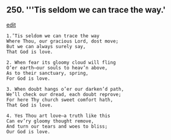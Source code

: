 
## 250.  '''Tis seldom we can trace the way.'
[edit](https://docs.google.com/document/d/1nsMQk_t5qJJWMGrpFU3feXRByckWdMa3/edit?mode=html)



    1.’Tis seldom we can trace the way
    Where Thou, our gracious Lord, dost move; 
    But we can always surely say,
    That God is love.

    2. When fear its gloomy cloud will fling
    O’er earth—our souls to heav’n above,
    As to their sanctuary, spring,
    For God is love.

    3. When doubt hangs o’er our darken’d path,
    We’ll check our dread, each doubt reprove; 
    For here Thy church sweet comfort hath, 
    That God is love.

    4. Yes Thou art love—a truth like this
    Can ev’ry gloomy thought remove,
    And turn our tears and woes to bliss;
    Our God is love.
